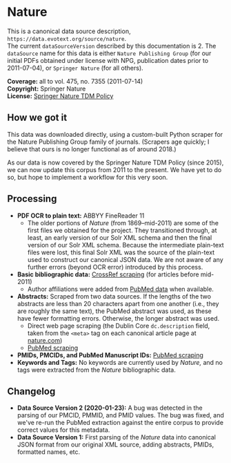 # Nature

This is a canonical data source description, `https://data.evotext.org/source/nature`.  
The current `dataSourceVersion` described by this documentation is 2. The `dataSource` name for this data is either `Nature Publishing Group` \(for our initial PDFs obtained under license with NPG, publication dates prior to 2011-07-04\), or `Springer Nature` \(for all others\).

**Coverage:** all to vol. 475, no. 7355 \(2011-07-14\)  
**Copyright:** Springer Nature  
**License:** [Springer Nature TDM Policy](https://www.springernature.com/gp/researchers/text-and-data-mining)

## How we got it

This data was downloaded directly, using a custom-built Python scraper for the Nature Publishing Group family of journals. \(Scrapers age quickly; I believe that ours is no longer functional as of around 2018.\)

As our data is now covered by the Springer Nature TDM Policy \(since 2015\), we can now update this corpus from 2011 to the present. We have yet to do so, but hope to implement a workflow for this very soon.

## Processing

* **PDF OCR to plain text:** ABBYY FineReader 11
  * The older portions of _Nature_ \(from 1869–mid-2011\) are some of the first files we obtained for the project. They transitioned through, at least, an early version of our Solr XML schema and then the final version of our Solr XML schema. Because the intermediate plain-text files were lost, this final Solr XML was the source of the plain-text used to construct our canonical JSON data. We are not aware of any further errors \(beyond OCR error\) introduced by this process.
* **Basic bibliographic data:** [CrossRef scraping](../technical-details/crossref-scraping.md) \(for articles before mid-2011\)
  * Author affiliations were added from [PubMed data](../technical-details/pubmed-scraping.md) when available.
* **Abstracts:** Scraped from two data sources. If the lengths of the two abstracts are less than 20 characters apart from one another \(i.e., they are roughly the same text\), the PubMed abstract was used, as these have fewer formatting errors. Otherwise, the longer abstract was used.
  * Direct web page scraping \(the Dublin Core `dc.description` field, taken from the `<meta>` tag on each canonical article page at [nature.com](https://www.nature.com)\)
  * [PubMed scraping](../technical-details/pubmed-scraping.md)
* **PMIDs, PMCIDs, and PubMed Manuscript IDs:** [PubMed scraping](../technical-details/pubmed-scraping.md)
* **Keywords and Tags:** No keywords are currently used by _Nature,_ and no tags were extracted from the _Nature_ bibliographic data.

## Changelog

* **Data Source Version 2 \(2020-01-23\):** A bug was detected in the parsing of our PMCID, PMMID, and PMID values. The bug was fixed, and we've re-run the PubMed extraction against the entire corpus to provide correct values for this metadata.
* **Data Source Version 1:** First parsing of the _Nature_ data into canonical JSON format from our original XML source, adding abstracts, PMIDs, formatted names, etc.

